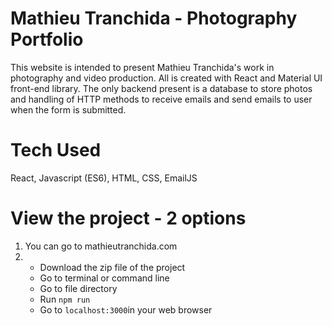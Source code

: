 # Mathieu Tranchida - Photography Portfolio

This website is intended to present Mathieu Tranchida's work in photography and video production. All is created with React and Material UI front-end library. 
The only backend present is a database to store photos and handling of HTTP methods to receive emails and send emails to user when the form is submitted. 

# Tech Used
React, Javascript (ES6), HTML, CSS, EmailJS

# View the project - 2 options
  1. You can go to mathieutranchida.com
  2. - Download the zip file of the project
     - Go to terminal or command line
     - Go to file directory
     - Run `npm run` 
     - Go to `localhost:3000`in your web browser
 
